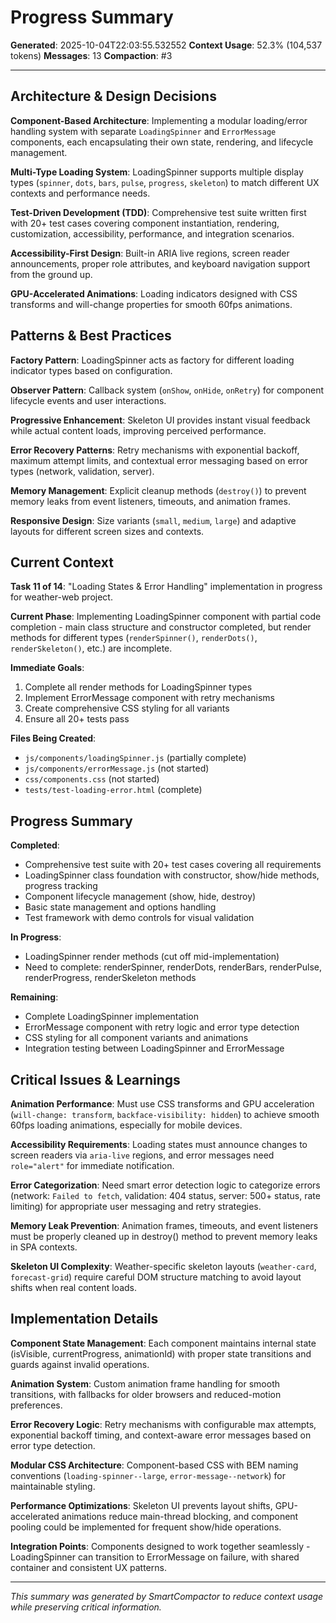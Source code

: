 # Progress Summary
**Generated**: 2025-10-04T22:03:55.532552
**Context Usage**: 52.3% (104,537 tokens)
**Messages**: 13
**Compaction**: #3

---

## Architecture & Design Decisions

**Component-Based Architecture**: Implementing a modular loading/error handling system with separate `LoadingSpinner` and `ErrorMessage` components, each encapsulating their own state, rendering, and lifecycle management.

**Multi-Type Loading System**: LoadingSpinner supports multiple display types (`spinner`, `dots`, `bars`, `pulse`, `progress`, `skeleton`) to match different UX contexts and performance needs.

**Test-Driven Development (TDD)**: Comprehensive test suite written first with 20+ test cases covering component instantiation, rendering, customization, accessibility, performance, and integration scenarios.

**Accessibility-First Design**: Built-in ARIA live regions, screen reader announcements, proper role attributes, and keyboard navigation support from the ground up.

**GPU-Accelerated Animations**: Loading indicators designed with CSS transforms and will-change properties for smooth 60fps animations.

## Patterns & Best Practices

**Factory Pattern**: LoadingSpinner acts as factory for different loading indicator types based on configuration.

**Observer Pattern**: Callback system (`onShow`, `onHide`, `onRetry`) for component lifecycle events and user interactions.

**Progressive Enhancement**: Skeleton UI provides instant visual feedback while actual content loads, improving perceived performance.

**Error Recovery Patterns**: Retry mechanisms with exponential backoff, maximum attempt limits, and contextual error messaging based on error types (network, validation, server).

**Memory Management**: Explicit cleanup methods (`destroy()`) to prevent memory leaks from event listeners, timeouts, and animation frames.

**Responsive Design**: Size variants (`small`, `medium`, `large`) and adaptive layouts for different screen sizes and contexts.

## Current Context

**Task 11 of 14**: "Loading States & Error Handling" implementation in progress for weather-web project.

**Current Phase**: Implementing LoadingSpinner component with partial code completion - main class structure and constructor completed, but render methods for different types (`renderSpinner()`, `renderDots()`, `renderSkeleton()`, etc.) are incomplete.

**Immediate Goals**: 
1. Complete all render methods for LoadingSpinner types
2. Implement ErrorMessage component with retry mechanisms  
3. Create comprehensive CSS styling for all variants
4. Ensure all 20+ tests pass

**Files Being Created**:
- `js/components/loadingSpinner.js` (partially complete)
- `js/components/errorMessage.js` (not started)
- `css/components.css` (not started)
- `tests/test-loading-error.html` (complete)

## Progress Summary

**Completed**:
- Comprehensive test suite with 20+ test cases covering all requirements
- LoadingSpinner class foundation with constructor, show/hide methods, progress tracking
- Component lifecycle management (show, hide, destroy)
- Basic state management and options handling
- Test framework with demo controls for visual validation

**In Progress**:
- LoadingSpinner render methods (cut off mid-implementation)
- Need to complete: renderSpinner, renderDots, renderBars, renderPulse, renderProgress, renderSkeleton methods

**Remaining**:
- Complete LoadingSpinner implementation
- ErrorMessage component with retry logic and error type detection
- CSS styling for all component variants and animations
- Integration testing between LoadingSpinner and ErrorMessage

## Critical Issues & Learnings

**Animation Performance**: Must use CSS transforms and GPU acceleration (`will-change: transform`, `backface-visibility: hidden`) to achieve smooth 60fps loading animations, especially for mobile devices.

**Accessibility Requirements**: Loading states must announce changes to screen readers via `aria-live` regions, and error messages need `role="alert"` for immediate notification.

**Error Categorization**: Need smart error detection logic to categorize errors (network: `Failed to fetch`, validation: 404 status, server: 500+ status, rate limiting) for appropriate user messaging and retry strategies.

**Memory Leak Prevention**: Animation frames, timeouts, and event listeners must be properly cleaned up in destroy() method to prevent memory leaks in SPA contexts.

**Skeleton UI Complexity**: Weather-specific skeleton layouts (`weather-card`, `forecast-grid`) require careful DOM structure matching to avoid layout shifts when real content loads.

## Implementation Details

**Component State Management**: Each component maintains internal state (isVisible, currentProgress, animationId) with proper state transitions and guards against invalid operations.

**Animation System**: Custom animation frame handling for smooth transitions, with fallbacks for older browsers and reduced-motion preferences.

**Error Recovery Logic**: Retry mechanisms with configurable max attempts, exponential backoff timing, and context-aware error messages based on error type detection.

**Modular CSS Architecture**: Component-based CSS with BEM naming conventions (`loading-spinner--large`, `error-message--network`) for maintainable styling.

**Performance Optimizations**: Skeleton UI prevents layout shifts, GPU-accelerated animations reduce main-thread blocking, and component pooling could be implemented for frequent show/hide operations.

**Integration Points**: Components designed to work together seamlessly - LoadingSpinner can transition to ErrorMessage on failure, with shared container and consistent UX patterns.

---

*This summary was generated by SmartCompactor to reduce context usage while preserving critical information.*
